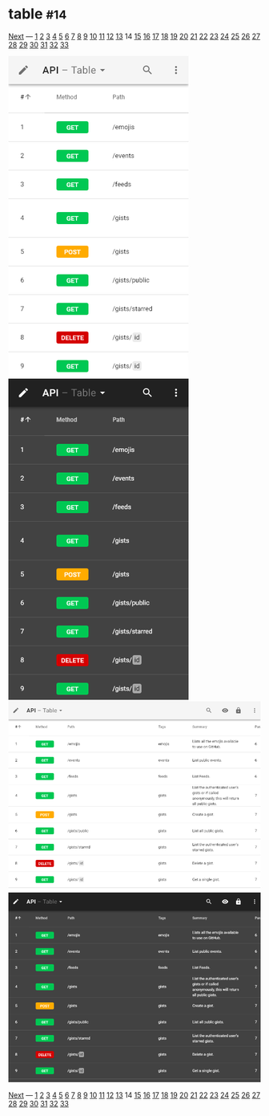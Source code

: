 # table <small>#14</small>

[Next](./15_schemas.md) &mdash; [1](./01_loading.md) [2](./02_landing.md) [3](./03_security.md) [4](./04_download.md) [5](./05_generator.md) [6](./06_language.md) [7](./07_options.md) [8](./08_menu.md) [9](./09_view.md) [10](./10_wide.md) [11](./11_summary+paths.md) [12](./12_summary.md) [13](./13_operations.md) 14 [15](./15_schemas.md) [16](./16_right.md) [17](./17_request.md) [18](./18_code.md) [19](./19_method.md) [20](./20_status.md) [21](./21_header.md) [22](./22_left.md) [23](./23_categories.md) [24](./24_recent.md) [25](./25_edit.md) [26](./26_fullscreen.md) [27](./27_test.md) [28](./28_methods.md) [29](./29_statuses.md) [30](./30_headers.md) [31](./31_about.md) [32](./32_markdown.md) [33](./33_syntax.md) 

![](./images/light_xs_14_table.png)![](./images/dark_xs_14_table.png)![](./images/light_md_14_table.png)![](./images/dark_md_14_table.png)

[Next](./15_schemas.md) &mdash; [1](./01_loading.md) [2](./02_landing.md) [3](./03_security.md) [4](./04_download.md) [5](./05_generator.md) [6](./06_language.md) [7](./07_options.md) [8](./08_menu.md) [9](./09_view.md) [10](./10_wide.md) [11](./11_summary+paths.md) [12](./12_summary.md) [13](./13_operations.md) 14 [15](./15_schemas.md) [16](./16_right.md) [17](./17_request.md) [18](./18_code.md) [19](./19_method.md) [20](./20_status.md) [21](./21_header.md) [22](./22_left.md) [23](./23_categories.md) [24](./24_recent.md) [25](./25_edit.md) [26](./26_fullscreen.md) [27](./27_test.md) [28](./28_methods.md) [29](./29_statuses.md) [30](./30_headers.md) [31](./31_about.md) [32](./32_markdown.md) [33](./33_syntax.md) 
